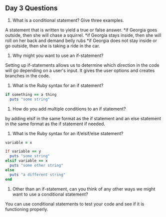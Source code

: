 ## Day 3 Questions

1. What is a conditional statement? Give three examples.

A statement that is written to yield a true or false answer.
*if Georgia goes outside, then she will chase a squirrel.
*if Georgia stays inside, then she will roll on her back and demand belly rubs
*if Georgia does not stay inside or go outside, then she is taking a ride in the car.

1. Why might you want to use an if-statement?

Setting up if-statements allows us to determine which direction in the code will go depending on a user's input. It gives the user options and creates branches in the code.

1. What is the Ruby syntax for an if statement?

```ruby
if something == a thing
  puts "some string"
```  

1. How do you add multiple conditions to an if statement?

by adding elsif in the same format as the if statement and an else statement in the same format as the if statement if needed.

1. What is the Ruby syntax for an if/elsif/else statement?

```ruby
variable = x

If variable == y
  puts "some string"
elsif variable == x
  puts "some other string"
else
  puts "a different string"
end  
```

1. Other than an if-statement, can you think of any other ways we might want to use a conditional statement?

You can use conditional statements to test your code and see if it is functioning properly.
